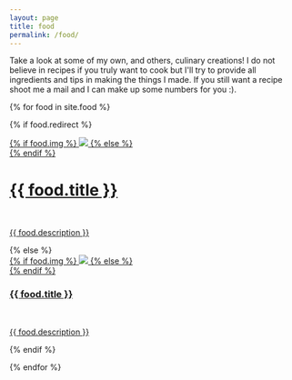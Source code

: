 ```yaml
---
layout: page
title: food
permalink: /food/
---
```

Take a look at some of my own, and others, culinary creations! I do not believe in recipes if you truly want to cook but I'll try to provide all ingredients and tips in making the things I made. If you still want a recipe shoot me a mail and I can make up some numbers for you :).

{% for food in site.food %}

{% if food.redirect %}
<div class="project">
    <div class="thumbnail">
        <a href="{{ food.redirect }}" target="_blank">
        {% if food.img %}
        <img class="thumbnail" src="{{ food.img }}"/>
        {% else %}
        <div class="thumbnail blankbox"></div>
        {% endif %}
        <span>
            <h1>{{ food.title }}</h1>
            <br/>
            <p>{{ food.description }}</p>
        </span>
        </a>
    </div>
</div>
{% else %}

<div class="project ">
    <div class="thumbnail">
        <a href="{{ site.baseurl }}{{ food.url }}">
        {% if food.img %}
        <img class="thumbnail" src="{{ food.img }}"/>
        {% else %}
        <div class="thumbnail blankbox"></div>
        {% endif %}
        <span>
            <h3>{{ food.title }}</h3>
            <br/>
            <p>{{ food.description }}</p>
        </span>
        </a>
    </div>
</div>

{% endif %}

{% endfor %}
